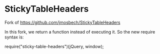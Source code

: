 

StickyTableHeaders
==================

Fork of https://github.com/jmosbech/StickyTableHeaders

In this fork, we return a function instead of executing it.  So the new require syntax is:

require("sticky-table-headers")(jQuery, window);


